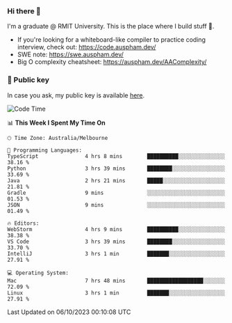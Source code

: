 ### Hi there 👋

I'm a graduate @ RMIT University. This is the place where I build stuff 👀. 

- If you're looking for a whiteboard-like compiler to practice coding interview, check out: https://code.auspham.dev/
- SWE note: https://swe.auspham.dev/
- Big O complexity cheatsheet: https://auspham.dev/AAComplexity/

### 🔑 Public key

In case you ask, my public key is available [here](https://public.auspham.dev/).

<!--START_SECTION:waka-->
![Code Time](http://img.shields.io/badge/Code%20Time-1%2C095%20hrs%2023%20mins-blue)

📊 **This Week I Spent My Time On** 

```text
🕑︎ Time Zone: Australia/Melbourne

💬 Programming Languages: 
TypeScript               4 hrs 8 mins        ██████████░░░░░░░░░░░░░░░   38.16 % 
Python                   3 hrs 39 mins       ████████░░░░░░░░░░░░░░░░░   33.69 % 
Java                     2 hrs 21 mins       █████░░░░░░░░░░░░░░░░░░░░   21.81 % 
Gradle                   9 mins              ░░░░░░░░░░░░░░░░░░░░░░░░░   01.53 % 
JSON                     9 mins              ░░░░░░░░░░░░░░░░░░░░░░░░░   01.49 % 

🔥 Editors: 
WebStorm                 4 hrs 9 mins        ██████████░░░░░░░░░░░░░░░   38.38 % 
VS Code                  3 hrs 39 mins       ████████░░░░░░░░░░░░░░░░░   33.70 % 
IntelliJ                 3 hrs 1 min         ███████░░░░░░░░░░░░░░░░░░   27.91 % 

💻 Operating System: 
Mac                      7 hrs 48 mins       ██████████████████░░░░░░░   72.09 % 
Linux                    3 hrs 1 min         ███████░░░░░░░░░░░░░░░░░░   27.91 % 
```


 Last Updated on 06/10/2023 00:10:08 UTC
<!--END_SECTION:waka-->

<!--
**rockmanvnx6/rockmanvnx6** is a ✨ _special_ ✨ repository because its `README.md` (this file) appears on your GitHub profile.

Here are some ideas to get you started:

- 🔭 I’m currently working on ...
- 🌱 I’m currently learning ...
- 👯 I’m looking to collaborate on ...
- 🤔 I’m looking for help with ...
- 💬 Ask me about ...
- 📫 How to reach me: ...
- 😄 Pronouns: ...
- ⚡ Fun fact: ...
-->
